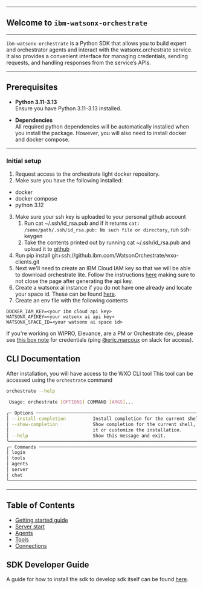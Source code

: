 ******************************************
## Welcome to `ibm-watsonx-orchestrate`
******************************************

`ibm-watsonx-orchestrate` is a Python SDK that allows you to build expert and orchestrator agents and interact with the 
watsonx.orchestrate service. It also provides a convenient interface for managing credentials, sending requests, and 
handling responses from the service’s APIs.

------------------------------------------

## Prerequisites

- **Python 3.11-3.13**  
  Ensure you have Python 3.11-3.13 installed.

- **Dependencies**  
  All required python dependencies will be automatically installed when you install the package. However,
  you will also need to install docker and docker compose.

------------------------------------------


### Initial setup
1. Request access to the orchestrate light docker repository.
2. Make sure you have the following installed:
- docker
- docker compose
- python 3.12
3. Make sure your ssh key is uploaded to your personal github account 
   1. Run cat ~/.ssh/id_rsa.pub and if it returns `cat: /some/path/.ssh/id_rsa.pub: No such file or directory`, run ssh-keygen
   2. Take the contents printed out by running cat ~/.ssh/id_rsa.pub and upload it to [github](https://github.ibm.com/settings/keys)  
4. Run pip install git+ssh://github.ibm.com/WatsonOrchestrate/wxo-clients.git
5. Next we'll need to create an IBM Cloud IAM key so that we will be able to download orchestrate lite. Follow the instructions [here](https://cloud.ibm.com/docs/account?topic=account-userapikey&interface=ui) making sure to not close the page after generating the api key.
6. Create a watsonx ai instance if you do not have one already and locate your space id. These can be found [here](https://dataplatform.cloud.ibm.com/developer-access?context=wx).
7. Create an env file with the following contents
```env
DOCKER_IAM_KEY=<your ibm cloud api key>
WATSONX_APIKEY=<your watsonx ai api key>
WATSONX_SPACE_ID=<your watsonx ai space id>
```

If you're working on WIPRO, Elevance, are a PM or Orchestrate dev, please see [this box note](https://ibm.ent.box.com/notes/1764084726904) for credentials (ping [@eric.marcoux](https://ibm.enterprise.slack.com/team/W3PNE8R3L) on slack for access).


## CLI Documentation

After installation, you will have access to the WXO CLI tool
This tool can be accessed using the `orchestrate` command

```bash
orchestrate --help

 Usage: orchestrate [OPTIONS] COMMAND [ARGS]...                                 
                                                                                
╭─ Options ────────────────────────────────────────────────────────────────────╮
│ --install-completion          Install completion for the current shell.      │
│ --show-completion             Show completion for the current shell, to copy │
│                               it or customize the installation.              │
│ --help                        Show this message and exit.                    │
╰──────────────────────────────────────────────────────────────────────────────╯
╭─ Commands ───────────────────────────────────────────────────────────────────╮
│ login                                                                        │
│ tools                                                                        │
│ agents                                                                       │
│ server                                                                       │
│ chat                                                                         │
╰──────────────────────────────────────────────────────────────────────────────╯

```
---

## Table of Contents
- [Getting started guide](./docs/0_getting_started.md)
- [Server start](./docs/1_server_start.md)
- [Agents](./docs/2_agents.md)
- [Tools](./docs/2_tools.md)
- [Connections](./docs/2_connections.md)


## SDK Developer Guide
A guide for how to install the sdk to develop sdk itself can be found [here](./docs/9_cli_development.md).